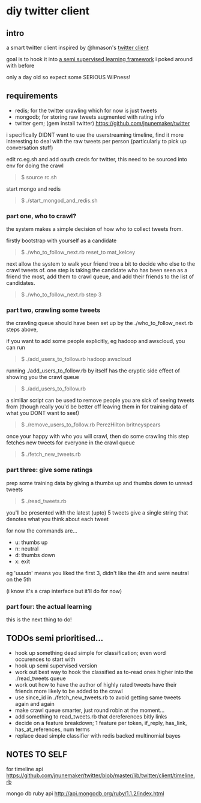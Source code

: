 # diy twitter client

## intro

a smart twitter client inspired by @hmason's [twitter client](https://github.com/hmason/tc)

goal is to hook it into [a semi supervised learning framework](http://matpalm.com/semi_supervised_naive_bayes/) i poked around with before 

only a day old so expect some SERIOUS WIPness!

## requirements

- redis; for the twitter crawling which for now is just tweets
- mongodb; for storing raw tweets augmented with rating info
- twitter gem; (gem install twitter)  https://github.com/jnunemaker/twitter

i specifically DIDNT want to use the userstreaming timeline, find it more interesting
to deal with the raw tweets per person (particularly to pick up conversation stuff)

edit rc.eg.sh and add oauth creds for twitter, this need to be sourced into env for doing the crawl
> $ source rc.sh

start mongo and redis
> $ ./start_mongod_and_redis.sh

### part one, who to crawl?

the system makes a simple decision of how who to collect tweets from.

firstly bootstrap with yourself as a candidate
> $ ./who_to_follow_next.rb reset_to mat_kelcey

next allow the system to walk your friend tree a bit to decide who else to the
crawl tweets of. one step is taking the candidate who has been seen as a friend
the most, add them to crawl queue, and add their friends to the list of candidates.
> $ ./who_to_follow_next.rb step 3

### part two, crawling some tweets

the crawling queue should have been set up by the ./who_to_follow_next.rb steps above,

if you want to add some people explicitly, eg hadoop and awscloud, you can run
> $ ./add_users_to_follow.rb hadoop awscloud

running ./add_users_to_follow.rb by itself has the cryptic side effect of showing you the 
crawl queue
> $ ./add_users_to_follow.rb

a similiar script can be used to remove people you are sick of seeing tweets from
(though really you'd be better off leaving them in for training data of what you DONT want to see!)
> $ ./remove_users_to_follow.rb PerezHilton britneyspears

once your happy with who you will crawl, then do some crawling
this step fetches new tweets for everyone in the crawl queue
> $ ./fetch_new_tweets.rb

### part three: give some ratings

prep some training data by giving a thumbs up and thumbs down to unread tweets
> $ ./read_tweets.rb

you'll be presented with the latest (upto) 5 tweets
give a single string that denotes what you think about each tweet

for now the commands are...
- u: thumbs up
- n: neutral
- d: thumbs down
- x: exit

eg 'uuudn' means you liked the first 3, didn't like the 4th and were neutral on the 5th

(i know it's a crap interface but it'll do for now)

### part four: the actual learning

this is the next thing to do!

## TODOs semi prioritised...
- hook up something dead simple for classification; even word occurences to start with
- hook up semi supervised version
- work out best way to hook the classified as to-read ones higher into the ./read_tweets queue
- work out how to have the author of highly rated tweets have their friends more likely to be added to the crawl 
- use since_id in ./fetch_new_tweets.rb to avoid getting same tweets again and again
- make crawl queue smarter, just round robin at the moment...
- add something to read_tweets.rb that dereferences bitly links
- decide on a feature breakdown; 1 feature per token, if_reply, has_link, has_at_references, num terms
- replace dead simple classifier with redis backed multinomial bayes

## NOTES TO SELF

for timeline api
https://github.com/jnunemaker/twitter/blob/master/lib/twitter/client/timeline.rb

mongo db ruby api
http://api.mongodb.org/ruby/1.1.2/index.html

